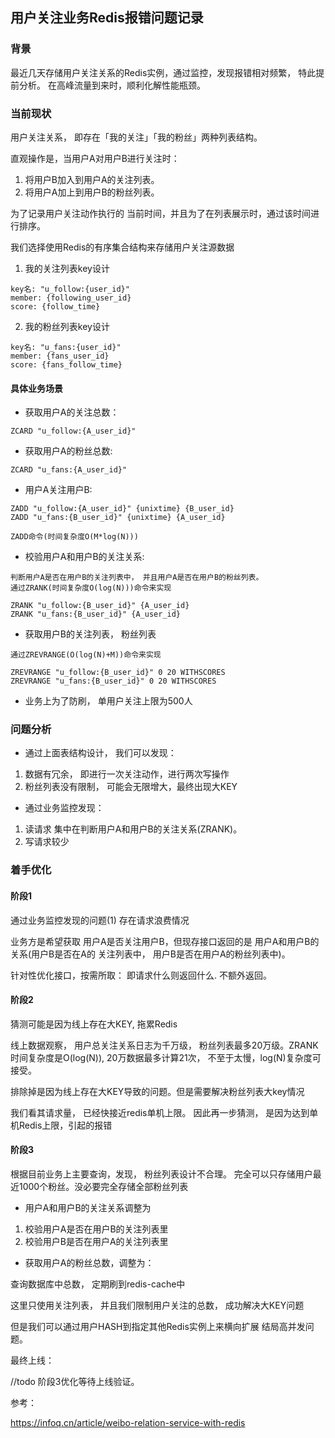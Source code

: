 ## 用户关注业务Redis报错问题记录

### 背景

最近几天存储用户关注关系的Redis实例，通过监控，发现报错相对频繁， 特此提前分析。 在高峰流量到来时，顺利化解性能瓶颈。

### 当前现状

用户关注关系， 即存在「我的关注」「我的粉丝」两种列表结构。

直观操作是，当用户A对用户B进行关注时：

1. 将用户B加入到用户A的关注列表。
2. 将用户A加上到用户B的粉丝列表。

为了记录用户关注动作执行的 当前时间，并且为了在列表展示时，通过该时间进行排序。

我们选择使用Redis的有序集合结构来存储用户关注源数据


1. 我的关注列表key设计

```
key名: "u_follow:{user_id}"
member: {following_user_id}
score: {follow_time}
```

2. 我的粉丝列表key设计

```
key名: "u_fans:{user_id}"
member: {fans_user_id}
score: {fans_follow_time}
```

#### 具体业务场景

* 获取用户A的关注总数：

```
ZCARD "u_follow:{A_user_id}"
```

* 获取用户A的粉丝总数:

```
ZCARD "u_fans:{A_user_id}"
```

* 用户A关注用户B:

```
ZADD "u_follow:{A_user_id}" {unixtime} {B_user_id}
ZADD "u_fans:{B_user_id}" {unixtime} {A_user_id}

ZADD命令(时间复杂度O(M*log(N)))
```

* 校验用户A和用户B的关注关系:

```
判断用户A是否在用户B的关注列表中， 并且用户A是否在用户B的粉丝列表。
通过ZRANK(时间复杂度O(log(N)))命令来实现

ZRANK "u_follow:{B_user_id}" {A_user_id}
ZRANK "u_fans:{B_user_id}" {A_user_id}

```

* 获取用户B的关注列表， 粉丝列表

```
通过ZREVRANGE(O(log(N)+M))命令来实现

ZREVRANGE "u_follow:{B_user_id}" 0 20 WITHSCORES
ZREVRANGE "u_fans:{B_user_id}" 0 20 WITHSCORES
```

* 业务上为了防刷， 单用户关注上限为500人


### 问题分析

+ 通过上面表结构设计， 我们可以发现：

1. 数据有冗余， 即进行一次关注动作，进行两次写操作
2. 粉丝列表没有限制， 可能会无限增大，最终出现大KEY

+ 通过业务监控发现：

1. 读请求 集中在判断用户A和用户B的关注关系(ZRANK)。
2. 写请求较少


### 着手优化

#### 阶段1

通过业务监控发现的问题(1) 存在请求浪费情况

业务方是希望获取 用户A是否关注用户B，但现存接口返回的是 用户A和用户B的关系(用户B是否在A的 关注列表中， 用户B是否在用户A的粉丝列表中)。

针对性优化接口，按需所取： 即请求什么则返回什么. 不额外返回。

#### 阶段2

猜测可能是因为线上存在大KEY, 拖累Redis

线上数据观察， 用户总关注关系日志为千万级， 粉丝列表最多20万级。ZRANK时间复杂度是O(log(N)), 20万数据最多计算21次， 不至于太慢，log(N)复杂度可接受。

排除掉是因为线上存在大KEY导致的问题。但是需要解决粉丝列表大key情况

我们看其请求量， 已经快接近redis单机上限。 因此再一步猜测， 是因为达到单机Redis上限，引起的报错

#### 阶段3

根据目前业务上主要查询，发现， 粉丝列表设计不合理。 完全可以只存储用户最近1000个粉丝。没必要完全存储全部粉丝列表

+ 用户A和用户B的关注关系调整为

1. 校验用户A是否在用户B的关注列表里
2. 校验用户B是否在用户A的关注列表里

+ 获取用户A的粉丝总数，调整为：

查询数据库中总数， 定期刷到redis-cache中

这里只使用关注列表， 并且我们限制用户关注的总数， 成功解决大KEY问题

但是我们可以通过用户HASH到指定其他Redis实例上来横向扩展 结局高并发问题。

最终上线：

//todo 阶段3优化等待上线验证。

参考：

https://infoq.cn/article/weibo-relation-service-with-redis









